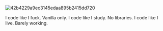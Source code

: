 
![42b4229a9ec3145edaa895b2415dd720](https://github.com/user-attachments/assets/b5f5221e-913a-446f-be1a-80d043e9e9df)

I code like I fuck. Vanilla only.
I code like I study. No libraries. 
I code like I live. Barely working.

